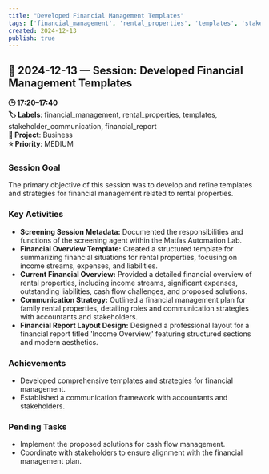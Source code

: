 ```yaml
---
title: "Developed Financial Management Templates"
tags: ['financial_management', 'rental_properties', 'templates', 'stakeholder_communication', 'financial_report']
created: 2024-12-13
publish: true
---
```


## 📅 2024-12-13 — Session: Developed Financial Management Templates

**🕒 17:20–17:40**  
**🏷️ Labels**: financial_management, rental_properties, templates, stakeholder_communication, financial_report  
**📂 Project**: Business  
**⭐ Priority**: MEDIUM  


### Session Goal
The primary objective of this session was to develop and refine templates and strategies for financial management related to rental properties.

### Key Activities
- **Screening Session Metadata:** Documented the responsibilities and functions of the screening agent within the Matías Automation Lab.
- **Financial Overview Template:** Created a structured template for summarizing financial situations for rental properties, focusing on income streams, expenses, and liabilities.
- **Current Financial Overview:** Provided a detailed financial overview of rental properties, including income streams, significant expenses, outstanding liabilities, cash flow challenges, and proposed solutions.
- **Communication Strategy:** Outlined a financial management plan for family rental properties, detailing roles and communication strategies with accountants and stakeholders.
- **Financial Report Layout Design:** Designed a professional layout for a financial report titled 'Income Overview,' featuring structured sections and modern aesthetics.

### Achievements
- Developed comprehensive templates and strategies for financial management.
- Established a communication framework with accountants and stakeholders.

### Pending Tasks
- Implement the proposed solutions for cash flow management.
- Coordinate with stakeholders to ensure alignment with the financial management plan.
